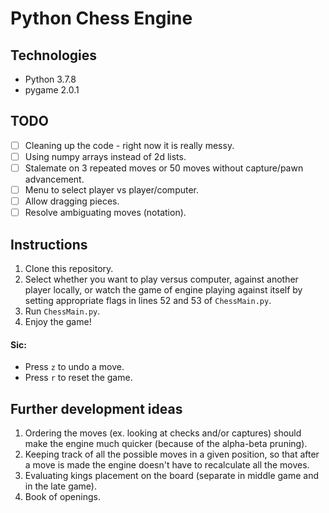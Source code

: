 # Python Chess Engine
## Technologies
* Python 3.7.8
* pygame 2.0.1

## TODO
- [ ] Cleaning up the code - right now it is really messy.
- [ ] Using numpy arrays instead of 2d lists.
- [ ] Stalemate on 3 repeated moves or 50 moves without capture/pawn advancement.
- [ ] Menu to select player vs player/computer.
- [ ] Allow dragging pieces.
- [ ] Resolve ambiguating moves (notation).

## Instructions
1. Clone this repository.
2. Select whether you want to play versus computer, against another player locally, or watch the game of engine playing against itself by setting appropriate flags in lines 52 and 53 of `ChessMain.py`.
3. Run `ChessMain.py`.
4. Enjoy the game!

#### Sic:
* Press `z` to undo a move.
* Press `r` to reset the game.

## Further development ideas
1. Ordering the moves (ex. looking at checks and/or captures) should make the engine much quicker (because of the alpha-beta pruning).
2. Keeping track of all the possible moves in a given position, so that after a move is made the engine doesn't have to recalculate all the moves.
3. Evaluating kings placement on the board (separate in middle game and in the late game).
4. Book of openings.
